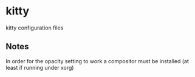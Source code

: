 # kitty
kitty configuration files

## Notes
In order for the opacity setting to work a compositor must be installed (at least if running under xorg) 
